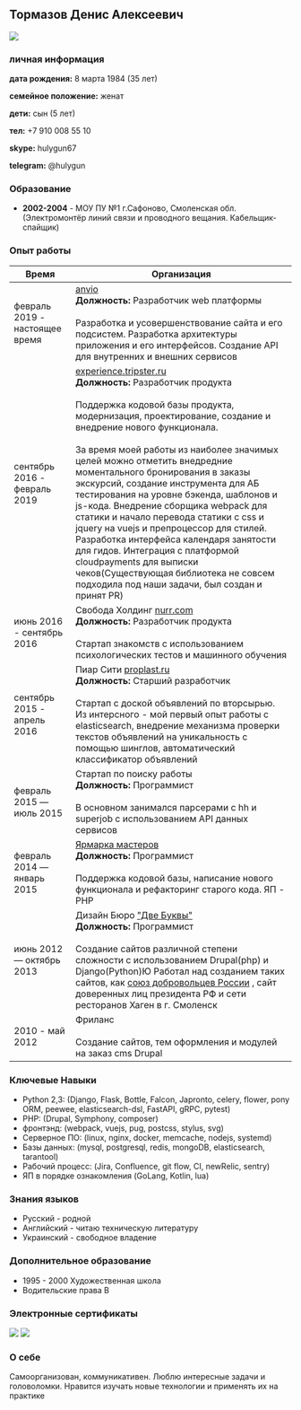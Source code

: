 ## Тормазов Денис Алексеевич

![](https://hh.ru/photo/436382231.jpeg?t=1541602655&h=9_7c45cY7zgP9ogLWsuf_w)
### личная информация

**дата рождения:** 8 марта 1984 (35 лет)

**семейное положение:** женат

**дети:** сын (5 лет)

**тел:** +7 910 008 55 10

**skype:** hulygun67

**telegram:** @hulygun

### Образование

* **2002-2004** -  МОУ ПУ №1 г.Сафоново, Смоленская обл. (Электромонтёр линий связи и проводного вещания. Кабельщик-спайщик)

### Опыт работы

Время | Организация
----- | -----------
февраль 2019 - настоящее время | [anvio](https://anvio.com)<br>**Должность:** Разработчик web платформы<br><br>Разработка и усовершенствование сайта и его подсистем. Разработка архитектуры приложения и его интерфейсов. Создание API для внутренних и внешних сервисов
сентябрь 2016 - февраль 2019 | [experience.tripster.ru](https://experience.tripster.ru)<br>**Должность:** Разработчик продукта<br><br>Поддержка кодовой базы продукта, модернизация, проектирование, создание и внедрение нового функционала.<br><br>За время моей работы из наиболее значимых целей можно отметить внедредние моментального бронирования в заказы экскурсий, создание инструмента для АБ тестирования на уровне бэкенда, шаблонов и js-кода. Внедрение сборщика webpack для статики и начало перевода статики c css и jquery на vuejs и препроцессор для стилей. Разработка интерфейса календаря занятости для гидов. Интеграция с платформой cloudpayments для выписки чеков(Существующая библиотека не совсем подходила под наши задачи, был создан и принят PR)
июнь 2016 - сентябрь 2016 | Свобода Холдинг [nurr.com](https://nurr.com)<br>**Должность:** Разработчик продукта<br><br>Стартап знакомств с использованием психологических тестов и машинного обучения
сентябрь 2015 - апрель 2016 | Пиар Сити [proplast.ru](http://proplast.ru/)<br>**Должность:** Старший разработчик<br><br> Стартап с доской объявлений по вторсырью. Из интерсного - мой первый опыт работы с elasticsearch, внедрение механизма проверки текстов объявлений на уникальность с помощью шинглов, автоматический классификатор объявлений
февраль 2015 — июль 2015 | Стартап по поиску работы<br>**Должность:** Программист<br><br> В основном занимался парсерами с hh и superjob с использованием API данных сервисов
февраль 2014 — январь 2015 | [Ярмарка мастеров](https://livemaster.ru)<br>**Должность:** Программист<br><br> Поддержка кодовой базы, написание нового функционала и рефакторинг старого кода. ЯП - PHP
июнь 2012 — октябрь 2013 | Дизайн Бюро ["Две Буквы"](http://dvebukvy.ru/)<br>**Должность:** Программист<br><br> Создание сайтов различной степени сложности с использованием Drupal(php) и Django(Python)Ю Работал над созданием таких сайтов, как [союз добровольцев России](http://www.souzdobro.ru/) , сайт доверенных лиц президента РФ и сети ресторанов Хаген в г. Смоленск
2010 - май 2012 | Фриланс<br><br>Создание сайтов, тем оформления и модулей на заказ cms Drupal

### Ключевые Навыки

* Python 2,3: (Django, Flask, Bottle, Falcon, Japronto, celery, flower, pony ORM, peewee, elasticsearch-dsl, FastAPI, gRPC, pytest)
* PHP: (Drupal, Symphony, composer)
* фронтэнд: (webpack, vuejs, pug, postcss, stylus, svg)
* Серверное ПО: (linux, nginx, docker, memcache, nodejs, systemd)
* Базы данных: (mysql, postgresql, redis, mongoDB, elasticsearch, tarantool)
* Рабочий процесс: (Jira, Confluence, git flow, CI, newRelic, sentry)
* ЯП в порядке ознакомления (GoLang, Kotlin, lua)

### Знания языков

* Русский - родной
* Английский - читаю техническую литературу
* Украинский - свободное владение

### Дополнительное образование

* 1995 - 2000 Художественная школа
* Водительские права B

### Электронные сертификаты
![](https://stepik.org/certificate/4d452f2ff56257142aa8c5cb0f6871aa1f711e0d.png)
![](https://stepik.org/certificate/a8c8916d0e327fe6163c75579ae2a45fa0f9e159.png)

### О себе

Самоорганизован, коммуникативен. Люблю интересные задачи и головоломки. Нравится изучать новые технологии и применять их на практике
